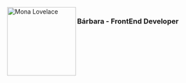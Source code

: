 <img src="https://octodex.github.com/images/mona-lovelace.jpg" alt="Mona Lovelace" align="left" height="160">

### Bárbara - FrontEnd Developer


